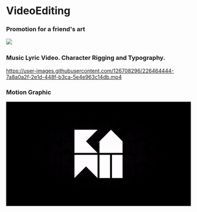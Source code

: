 # VideoEditing
### Promotion for a friend's art
![](https://github.com/kxmii/VideoEditing/blob/main/bny.gif)

### Music Lyric Video. Character Rigging and Typography.
https://user-images.githubusercontent.com/126708296/226464444-7a8a0a2f-2e1d-448f-b3ca-5e4e963c14db.mp4

### Motion Graphic
![](https://github.com/kxmii/VideoEditing/blob/main/crown.gif)
